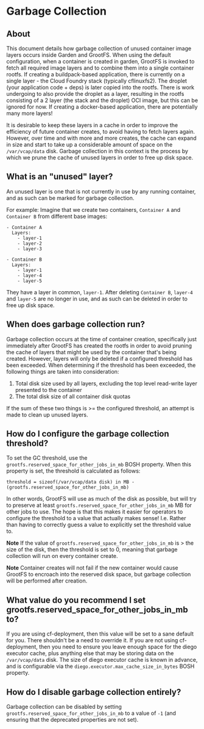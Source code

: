 # Garbage Collection

## About

This document details how garbage collection of unused container image layers occurs inside Garden and GrootFS.
When using the default configuration, when a container is created in garden, GrootFS is invoked to fetch all required image layers and to combine them into a single container rootfs.
If creating a buildpack-based application, there is currently on a single layer - the Cloud Foundry stack (typically cflinuxfs2). The droplet (your application code + deps) is later copied into the rootfs.
There is work undergoing to also provide the droplet as a layer, resulting in the rootfs consisting of a 2 layer (the stack and the droplet) OCI image, but this can be ignored for now.
If creating a docker-based application, there are potentially many more layers!

It is desirable to keep these layers in a cache in order to improve the efficiency of future container creates, to avoid having to fetch layers again.
However, over time and with more and more creates, the cache can expand in size and start to take up a considerable amount of space on the `/var/vcap/data` disk.
Garbage collection in this context is the process by which we prune the cache of unused layers in order to free up disk space.

## What is an "unused" layer?

An unused layer is one that is not currently in use by any running container, and as such can be marked for garbage collection.

For example: Imagine that we create two containers, `Container A` and `Container B` from different base images:

```
- Container A
  Layers:
    - layer-1
    - layer-2
    - layer-3

- Container B
  Layers:
    - layer-1
    - layer-4
    - layer-5

```

They have a layer in common, `layer-1`. After deleting  `Container B`,
`layer-4` and `layer-5` are no longer in use, and as such can be deleted in order to free up disk space.

## When does garbage collection run?

Garbage collection occurs at the time of container creation, specifically just immediately after GrootFS has created the rootfs in order to avoid pruning the cache of layers that might be used by the container that's being created.
However, layers will only be deleted if a configured threshold has been exceeded. When determining if the threshold has been exceeded, the following things are taken into consideration:

1. Total disk size used by all layers, excluding the top level read-write layer presented to the container
1. The total disk size of all container disk quotas 

If the sum of these two things is >= the configured threshold, an attempt is made to clean up unused layers.

## How do I configure the garbage collection threshold?

To set the GC threshold, use the `grootfs.reserved_space_for_other_jobs_in_mb` BOSH property.
When this property is set, the threshold is calculated as follows:

```
threshold = sizeof(/var/vcap/data disk) in MB - (grootfs.reserved_space_for_other_jobs_in_mb)
```

In other words, GrootFS will use as much of the disk as possible, but will try to preserve at least `grootfs.reserved_space_for_other_jobs_in_mb` MB for other jobs to use. The hope is that this makes it easier for operators to configure the threshold to a value that actually makes sense! I.e. Rather than having to correctly guess a value to explicitly set the threshold value to.

**Note** If the value of `grootfs.reserved_space_for_other_jobs_in_mb` is > the size of the disk, then the threshold is set to 0, meaning that garbage collection will run on every container create.

**Note** Container creates will not fail if the new container would cause GrootFS to encroach into the reserved disk space, but garbage collection will be performed after creation.

## What value do you recommend I set grootfs.reserved_space_for_other_jobs_in_mb to?

If you are using cf-deployment, then this value will be set to a sane default for you. There shouldn't be a need to override it.
If you are not using cf-deployment, then you need to ensure you leave enough space for the diego executor cache, plus anything else that may be storing data on the `/var/vcap/data` disk. The size of diego executor cache is known in advance, and is configurable via the `diego.executor.max_cache_size_in_bytes` BOSH property. 

## How do I disable garbage collection entirely?

Garbage collection can be disabled by setting `grootfs.reserved_space_for_other_jobs_in_mb` to a value of `-1` (and ensuring that the deprecated properties are not set). 
